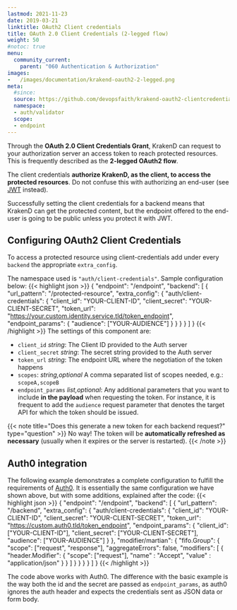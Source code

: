 ```yaml
---
lastmod: 2021-11-23
date: 2019-03-21
linktitle: OAuth2 Client credentials
title: OAuth 2.0 Client Credentials (2-legged flow)
weight: 50
#notoc: true
menu:
  community_current:
    parent: "060 Authentication & Authorization"
images:
-   /images/documentation/krakend-oauth2-2-legged.png
meta:
  #since: 
  source: https://github.com/devopsfaith/krakend-oauth2-clientcredentials
  namespace:
  - auth/validator
  scope:
  - endpoint
---
```


Through the **OAuth 2.0 Client Credentials Grant**, KrakenD can request to your authorization server an access token to reach protected resources. This is frequently described as the **2-legged OAuth2 flow**.

The client credentials **authorize KrakenD, as the client, to access the protected resources**. Do not confuse this with authorizing an end-user (see [JWT](/docs/authorization/jwt-overview/) instead).

Successfully setting the client credentials for a backend means that KrakenD can get the protected content, but the endpoint offered to the end-user is going to be public unless you protect it with JWT.

## Configuring OAuth2 Client Credentials
To access a protected resource using client-credentials add under every `backend` the appropriate `extra_config`.

The namespace used is `"auth/client-credentials"`. Sample configuration below:
{{< highlight json >}}
{
    "endpoint": "/endpoint",
    "backend": [
        {
            "url_pattern": "/protected-resource",
            "extra_config": {
                "auth/client-credentials": {
                    "client_id": "YOUR-CLIENT-ID",
                    "client_secret": "YOUR-CLIENT-SECRET",
                    "token_url": "https://your.custom.identity.service.tld/token_endpoint",
                    "endpoint_params": {
                        "audience": ["YOUR-AUDIENCE"]
                    }
                }
            }
        }
    ]
}
{{< /highlight >}}
The settings of this component are:

- `client_id` *string*: The Client ID provided to the Auth server
- `client_secret` *string*: The secret string provided to the Auth server
- `token_url` *string*: The endpoint URL where the negotiation of the token happens
- `scopes`: *string,optional* A comma separated list of scopes needed, e.g.: `scopeA,scopeB`
- `endpoint_params` *list,optional*: Any additional parameters that you want to include **in the payload** when requesting the token. For instance, it is frequent to add the `audience` request parameter that denotes the target API for which the token should be issued.

{{< note title="Does this generate a new token for each backend request?" type="question" >}}
No way! The token will be **automatically refreshed as necessary** (usually when it expires or the server is restarted).
{{< /note >}}


## Auth0 integration
The following example demonstrates a complete configuration to fulfill the requirements of [Auth0](https://auth0.com/). It is essentially the same configuration we have shown above, but with some additions, explained after the code:
{{< highlight json >}}
{
    "endpoint": "/endpoint",
    "backend": [
        {
            "url_pattern": "/backend",
            "extra_config": {
                "auth/client-credentials": {
                    "client_id": "YOUR-CLIENT-ID",
                    "client_secret": "YOUR-CLIENT-SECRET",
                    "token_url": "https://custom.auth0.tld/token_endpoint",
                    "endpoint_params": {
                        "client_id": ["YOUR-CLIENT-ID"],
                        "client_secret": ["YOUR-CLIENT-SECRET"],
                        "audience": ["YOUR-AUDIENCE"]
                    }
                },
                "modifier/martian": {
                    "fifo.Group": {
                        "scope": ["request", "response"],
                        "aggregateErrors": false,
                        "modifiers": [
                            {
                                "header.Modifier": {
                                    "scope": ["request"],
                                    "name" : "Accept",
                                    "value" : "application/json"
                                }
                            }
                        ]
                    }
                }
            }
        }
    ]
}
{{< /highlight >}}

The code above works with Auth0. The difference with the basic example is the way both the id and the secret are passed as `endpoint_params`, as auth0 ignores the auth header and expects the credentials sent as JSON data or form body.

